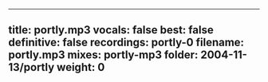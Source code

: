 
---
title: portly.mp3
vocals: false
best: false
definitive: false
recordings: portly-0
filename: portly.mp3
mixes: portly-mp3
folder: 2004-11-13/portly
weight: 0
---
